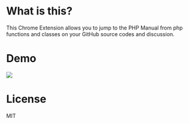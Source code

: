 # What is this?
This Chrome Extension allows you to  jump to the PHP Manual from php functions and classes on your GitHub source codes and discussion.

# Demo
<img src="docs/demo.gif">

# License
MIT


